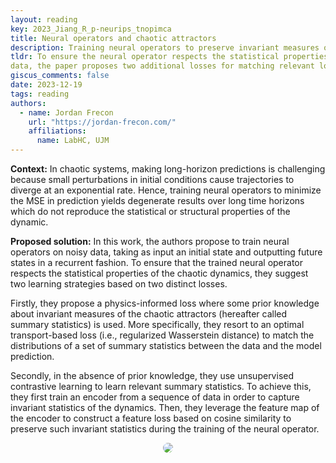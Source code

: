 ```yaml
---
layout: reading
key: 2023_Jiang_R_p-neurips_tnopimca
title: Neural operators and chaotic attractors
description: Training neural operators to preserve invariant measures of chaotic attractors
tldr: To ensure the neural operator respects the statistical properties of chaotic dynamics when trained on noisy
data, the paper proposes two additional losses for matching relevant long-term statistics
giscus_comments: false
date: 2023-12-19
tags: reading
authors:
  - name: Jordan Frecon
    url: "https://jordan-frecon.com/"
    affiliations:
      name: LabHC, UJM
---
```



**Context:** In chaotic systems, making long-horizon predictions is challenging because small perturbations in initial conditions cause trajectories to diverge at an exponential rate. Hence, training neural operators to minimize the MSE in prediction yields degenerate results over long time horizons which do not reproduce the statistical or structural properties of the dynamic.

**Proposed solution:** In this work, the authors propose to train neural operators on noisy data, taking as input an initial state and outputting future states in a recurrent fashion. To ensure that the trained neural operator respects the statistical properties of the chaotic dynamics, they suggest two learning strategies based on two distinct losses.


Firstly, they propose a physics-informed loss where some prior knowledge about invariant measures of the chaotic attractors (hereafter called summary statistics) is used. More specifically, they resort to an optimal transport-based loss (i.e., regularized Wasserstein distance) to match the distributions of a set of summary statistics between the data and the model prediction.

Secondly, in the absence of prior knowledge, they use unsupervised contrastive learning to learn relevant summary statistics. To achieve this, they first train an encoder from a sequence of data in order to capture invariant statistics of the dynamics. Then, they leverage the feature map of the encoder to construct a feature loss based on cosine similarity to preserve such invariant statistics during the training of the neural operator.

<center>
<img src="{{site.url}}/assets/img/publication_preview/2023_Jiang_R_p-neurips_tnopimca.png" style="max-width: 80%;height: auto;border-radius: 10px">
</center>
	
